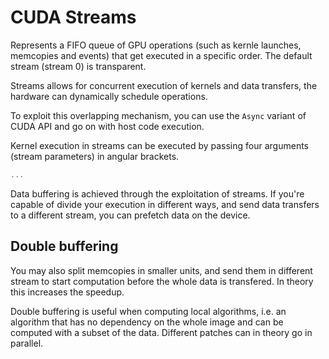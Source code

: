 # CUDA Streams

Represents a FIFO queue of GPU operations (such as kernle launches, memcopies and events) that get executed in a
specific order. The default stream (stream 0) is transparent.

Streams allows for concurrent execution of kernels and data transfers, the hardware can dynamically schedule operations.

To exploit this overlapping mechanism, you can use the `Async` variant of CUDA API and go on with host code execution.

Kernel execution in streams can be executed by passing four arguments (stream parameters) in angular brackets.

```c++
...
```

Data buffering is achieved through the exploitation of streams. If you're capable of divide your execution in different
ways, and send data transfers to a different stream, you can prefetch data on the device.

## Double buffering

You may also split memcopies in smaller units, and send them in different stream to start computation before the whole
data is transfered. In theory this increases the speedup.

Double buffering is useful when computing local algorithms, i.e. an algorithm that has no dependency on the whole image
and can be computed with a subset of the data. Different patches can in theory go in parallel.

